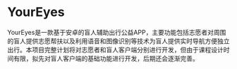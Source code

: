 # YourEyes
YourEyes是一款基于安卓的盲人辅助出行公益APP，主要功能包括志愿者对周围的盲人提供志愿帮扶以及利用语音和图像识别等技术为盲人提供实时导航方便独立出行。本项目完整计划将对志愿者和盲人客户端分别进行开发，但由于课程设计时间有限，拟先对盲人客户端的基础功能进行开发，后期还会逐渐完善。
